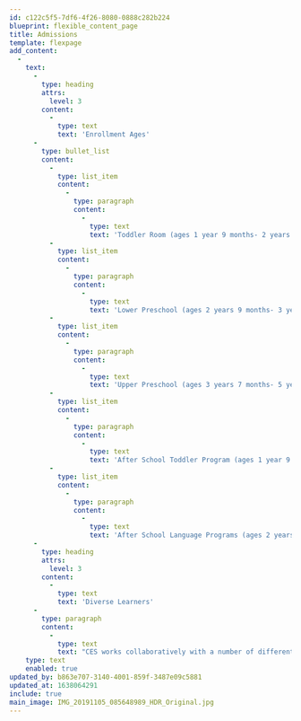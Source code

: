 ```yaml
---
id: c122c5f5-7df6-4f26-8080-0888c282b224
blueprint: flexible_content_page
title: Admissions
template: flexpage
add_content:
  -
    text:
      -
        type: heading
        attrs:
          level: 3
        content:
          -
            type: text
            text: 'Enrollment Ages'
      -
        type: bullet_list
        content:
          -
            type: list_item
            content:
              -
                type: paragraph
                content:
                  -
                    type: text
                    text: 'Toddler Room (ages 1 year 9 months- 2 years 8 months by September)'
          -
            type: list_item
            content:
              -
                type: paragraph
                content:
                  -
                    type: text
                    text: 'Lower Preschool (ages 2 years 9 months- 3 years 6 months by September)'
          -
            type: list_item
            content:
              -
                type: paragraph
                content:
                  -
                    type: text
                    text: 'Upper Preschool (ages 3 years 7 months- 5 years 3 months by September)'
          -
            type: list_item
            content:
              -
                type: paragraph
                content:
                  -
                    type: text
                    text: 'After School Toddler Program (ages 1 year 9 months- 2 years 8 months by September)'
          -
            type: list_item
            content:
              -
                type: paragraph
                content:
                  -
                    type: text
                    text: 'After School Language Programs (ages 2 years 9 months- 6 years by September)'
      -
        type: heading
        attrs:
          level: 3
        content:
          -
            type: text
            text: 'Diverse Learners'
      -
        type: paragraph
        content:
          -
            type: text
            text: "CES works collaboratively with a number of different agencies, public and private, as well as renowned experts in areas of child development, including a child development specialist, speech and language pathologist, and child psychologist. Our teaching faculty receives ongoing training and consultation by experts in the field. We welcome specialists and therapists into our classrooms to provide special support services to children during school hours.\_"
    type: text
    enabled: true
updated_by: b863e707-3140-4001-859f-3487e09c5881
updated_at: 1638064291
include: true
main_image: IMG_20191105_085648989_HDR_Original.jpg
---
```


